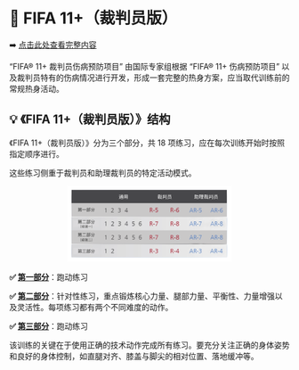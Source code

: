 # 🏃 FIFA 11+（裁判员版）

➡️ [点击此处查看完整内容](https://zzzxj12138.github.io/Eleven_zh/)

“FIFA&reg; 11+ 裁判员伤病预防项目” 由国际专家组根据 “FIFA&reg; 11+ 伤病预防项目” 以及裁判员特有的伤病情况进行开发，形成一套完整的热身方案，应当取代训练前的常规热身活动。

## 💡 《FIFA 11+（裁判员版）》结构

《FIFA 11+（裁判员版）》分为三个部分，共 18 项练习，应在每次训练开始时按照指定顺序进行。

这些练习侧重于裁判员和助理裁判员的特定活动模式。

<figure align="center">
    <img src="./figures/11structure.png" width="70%">
</figure>

**✅ [第一部分](https://zzzxj12138.github.io/Eleven_zh/Part_1/index.html)**：跑动练习

**✅ [第二部分](https://zzzxj12138.github.io/Eleven_zh/Part_2/index.html)**：针对性练习，重点锻炼核心力量、腿部力量、平衡性、力量增强以及灵活性。每项练习都有两个不同难度的动作。

**✅ [第三部分](https://zzzxj12138.github.io/Eleven_zh/Part_3/index.html)**：跑动练习

该训练的关键在于使用正确的技术动作完成所有练习。要充分关注正确的身体姿势和良好的身体控制，如直腿对齐、膝盖与脚尖的相对位置、落地缓冲等。
